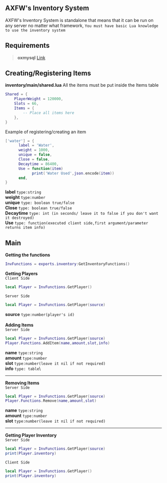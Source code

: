 ## AXFW's Inventory System

AXFW's Inventory System is standalone that means that it can be run on any server no matter what framework,
`You must have basic Lua knowledge to use the inventory system`
## Requirements

> **oxmysql**   [Link](https://github.com/overextended/oxmysql/)

## Creating/Registering Items
__inventory/main/shared.lua__
All the items must be put inside the Items table 
```lua
Shared = {
    PlayerWeight = 120000,
    Slots = 66,
    Items = {
        -- Place all items here
    },
}
```
Example of registering/creating an item
```lua
['water'] = {
      label = 'Water',
      weight = 1000,
      unique = false,
      Close = false,
      Decaytime = 86400,
      Use = function(item)
            print('Water Used',json.encode(item))
      end,
}
```
**label**  `type:string`\
**weight** `type:number`\
**unique** `type: boolean true/false`\
**Close**  `type: boolean true/false`\
**Decaytime** `type: int (in seconds/ leave it to false if you don't want it destroyed)`\
**Use**    `type: function(executed client side,first argument/parameter returns item info)`
## Main
**Getting the functions**
```lua
InvFunctions = exports.inventory:GetInventoryFunctions()
```
**Getting Players**\
`Client Side`
```lua
local Player = InvFunctions.GetPlayer()
```
`Server Side`
```lua
local Player = InvFunctions.GetPlayer(source)
```
**source**  `type:number(player's id)`\
\
**Adding Items**\
`Server Side`
```lua
local Player = InvFunctions.GetPlayer(source)
Player.Functions.AddItem(name,amount,slot,info)
```
**name**  `type:string`\
**amount** `type:number`\
**slot** `type:number(leave it nil if not required)`\
**info**  `type: table`\

<hr/>

**Removing Items**\
`Server Side`
```lua
local Player = InvFunctions.GetPlayer(source)
Player.Functions.Remove(name,amount,slot)
```
**name**  `type:string`\
**amount** `type:number`\
**slot** `type:number(leave it nil if not required)`

<hr/>

**Getting Player Inventory**\
`Server Side`
```lua
local Player = InvFunctions.GetPlayer(source)
print(Player.inventory)
```
`Client Side`
```lua
local Player = InvFunctions.GetPlayer()
print(Player.inventory)
```
